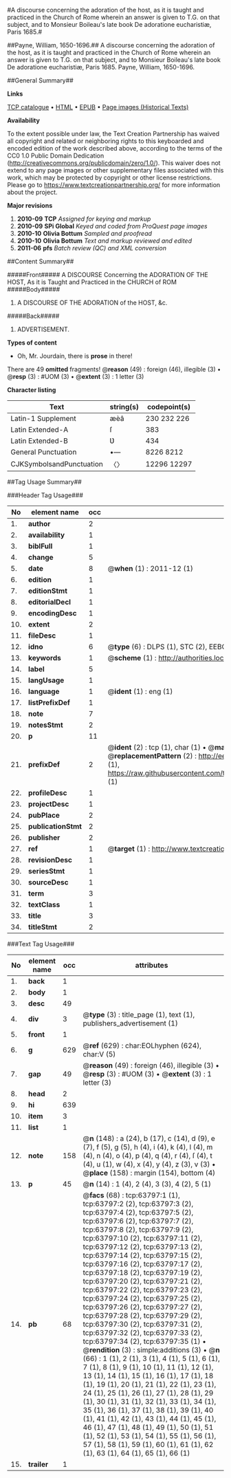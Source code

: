 #A discourse concerning the adoration of the host, as it is taught and practiced in the Church of Rome wherein an answer is given to T.G. on that subject, and to Monsieur Boileau's late book De adoratione eucharistiæ, Paris 1685.#

##Payne, William, 1650-1696.##
A discourse concerning the adoration of the host, as it is taught and practiced in the Church of Rome wherein an answer is given to T.G. on that subject, and to Monsieur Boileau's late book De adoratione eucharistiæ, Paris 1685.
Payne, William, 1650-1696.

##General Summary##

**Links**

[TCP catalogue](http://www.ota.ox.ac.uk/tcp/)  • 
[HTML](http://tei.it.ox.ac.uk/tcp/Texts-HTML/free/A56/A56737.html)  • 
[EPUB](http://tei.it.ox.ac.uk/tcp/Texts-EPUB/free/A56/A56737.epub) • 
[Page images (Historical Texts)](https://historicaltexts.jisc.ac.uk/eebo-12588032e)

**Availability**

To the extent possible under law, the Text Creation Partnership has waived all copyright and related or neighboring rights to this keyboarded and encoded edition of the work described above, according to the terms of the CC0 1.0 Public Domain Dedication (http://creativecommons.org/publicdomain/zero/1.0/). This waiver does not extend to any page images or other supplementary files associated with this work, which may be protected by copyright or other license restrictions. Please go to https://www.textcreationpartnership.org/ for more information about the project.

**Major revisions**

1. __2010-09__ __TCP__ *Assigned for keying and markup*
1. __2010-09__ __SPi Global__ *Keyed and coded from ProQuest page images*
1. __2010-10__ __Olivia Bottum__ *Sampled and proofread*
1. __2010-10__ __Olivia Bottum__ *Text and markup reviewed and edited*
1. __2011-06__ __pfs__ *Batch review (QC) and XML conversion*

##Content Summary##

#####Front#####
A DISCOURSE Concerning the ADORATION OF THE HOST, As it is Taught and Practiced in the CHURCH of ROM
#####Body#####

1. A DISCOURSE OF THE ADORATION of the HOST, &c.

#####Back#####

1. ADVERTISEMENT.

**Types of content**

  * Oh, Mr. Jourdain, there is **prose** in there!

There are 49 **omitted** fragments! 
 @__reason__ (49) : foreign (46), illegible (3)  •  @__resp__ (3) : #UOM (3)  •  @__extent__ (3) : 1 letter (3)

**Character listing**


|Text|string(s)|codepoint(s)|
|---|---|---|
|Latin-1 Supplement|æèâ|230 232 226|
|Latin Extended-A|ſ|383|
|Latin Extended-B|Ʋ|434|
|General Punctuation|•—|8226 8212|
|CJKSymbolsandPunctuation|〈〉|12296 12297|

##Tag Usage Summary##

###Header Tag Usage###

|No|element name|occ|attributes|
|---|---|---|---|
|1.|__author__|2||
|2.|__availability__|1||
|3.|__biblFull__|1||
|4.|__change__|5||
|5.|__date__|8| @__when__ (1) : 2011-12 (1)|
|6.|__edition__|1||
|7.|__editionStmt__|1||
|8.|__editorialDecl__|1||
|9.|__encodingDesc__|1||
|10.|__extent__|2||
|11.|__fileDesc__|1||
|12.|__idno__|6| @__type__ (6) : DLPS (1), STC (2), EEBO-CITATION (1), OCLC (1), VID (1)|
|13.|__keywords__|1| @__scheme__ (1) : http://authorities.loc.gov/ (1)|
|14.|__label__|5||
|15.|__langUsage__|1||
|16.|__language__|1| @__ident__ (1) : eng (1)|
|17.|__listPrefixDef__|1||
|18.|__note__|7||
|19.|__notesStmt__|2||
|20.|__p__|11||
|21.|__prefixDef__|2| @__ident__ (2) : tcp (1), char (1)  •  @__matchPattern__ (2) : ([0-9\-]+):([0-9IVX]+) (1), (.+) (1)  •  @__replacementPattern__ (2) : http://eebo.chadwyck.com/downloadtiff?vid=$1&page=$2 (1), https://raw.githubusercontent.com/textcreationpartnership/Texts/master/tcpchars.xml#$1 (1)|
|22.|__profileDesc__|1||
|23.|__projectDesc__|1||
|24.|__pubPlace__|2||
|25.|__publicationStmt__|2||
|26.|__publisher__|2||
|27.|__ref__|1| @__target__ (1) : http://www.textcreationpartnership.org/docs/. (1)|
|28.|__revisionDesc__|1||
|29.|__seriesStmt__|1||
|30.|__sourceDesc__|1||
|31.|__term__|3||
|32.|__textClass__|1||
|33.|__title__|3||
|34.|__titleStmt__|2||


###Text Tag Usage###

|No|element name|occ|attributes|
|---|---|---|---|
|1.|__back__|1||
|2.|__body__|1||
|3.|__desc__|49||
|4.|__div__|3| @__type__ (3) : title_page (1), text (1), publishers_advertisement (1)|
|5.|__front__|1||
|6.|__g__|629| @__ref__ (629) : char:EOLhyphen (624), char:V (5)|
|7.|__gap__|49| @__reason__ (49) : foreign (46), illegible (3)  •  @__resp__ (3) : #UOM (3)  •  @__extent__ (3) : 1 letter (3)|
|8.|__head__|2||
|9.|__hi__|639||
|10.|__item__|3||
|11.|__list__|1||
|12.|__note__|158| @__n__ (148) : a (24), b (17), c (14), d (9), e (7), f (5), g (5), h (4), i (4), k (4), l (4), m (4), n (4), o (4), p (4), q (4), r (4), ſ (4), t (4), u (1), w (4), x (4), y (4), z (3), v (3)  •  @__place__ (158) : margin (154), bottom (4)|
|13.|__p__|45| @__n__ (14) : 1 (4), 2 (4), 3 (3), 4 (2), 5 (1)|
|14.|__pb__|68| @__facs__ (68) : tcp:63797:1 (1), tcp:63797:2 (2), tcp:63797:3 (2), tcp:63797:4 (2), tcp:63797:5 (2), tcp:63797:6 (2), tcp:63797:7 (2), tcp:63797:8 (2), tcp:63797:9 (2), tcp:63797:10 (2), tcp:63797:11 (2), tcp:63797:12 (2), tcp:63797:13 (2), tcp:63797:14 (2), tcp:63797:15 (2), tcp:63797:16 (2), tcp:63797:17 (2), tcp:63797:18 (2), tcp:63797:19 (2), tcp:63797:20 (2), tcp:63797:21 (2), tcp:63797:22 (2), tcp:63797:23 (2), tcp:63797:24 (2), tcp:63797:25 (2), tcp:63797:26 (2), tcp:63797:27 (2), tcp:63797:28 (2), tcp:63797:29 (2), tcp:63797:30 (2), tcp:63797:31 (2), tcp:63797:32 (2), tcp:63797:33 (2), tcp:63797:34 (2), tcp:63797:35 (1)  •  @__rendition__ (3) : simple:additions (3)  •  @__n__ (66) : 1 (1), 2 (1), 3 (1), 4 (1), 5 (1), 6 (1), 7 (1), 8 (1), 9 (1), 10 (1), 11 (1), 12 (1), 13 (1), 14 (1), 15 (1), 16 (1), 17 (1), 18 (1), 19 (1), 20 (1), 21 (1), 22 (1), 23 (1), 24 (1), 25 (1), 26 (1), 27 (1), 28 (1), 29 (1), 30 (1), 31 (1), 32 (1), 33 (1), 34 (1), 35 (1), 36 (1), 37 (1), 38 (1), 39 (1), 40 (1), 41 (1), 42 (1), 43 (1), 44 (1), 45 (1), 46 (1), 47 (1), 48 (1), 49 (1), 50 (1), 51 (1), 52 (1), 53 (1), 54 (1), 55 (1), 56 (1), 57 (1), 58 (1), 59 (1), 60 (1), 61 (1), 62 (1), 63 (1), 64 (1), 65 (1), 66 (1)|
|15.|__trailer__|1||
